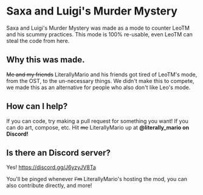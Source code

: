 # Saxa and Luigi's Murder Mystery

Saxa and Luigi's Murder Mystery was made as a mode to counter LeoTM and his scummy practices.
This mode is 100% re-usable, even LeoTM can steal the code from here.

## Why this was made.
~~Me and my friends~~ LiterallyMario and his friends got tired of LeoTM's mode, from the OST, to the un-necessary things. We didn't make this to compete, we made this as an alternative for people who also don't like Leo's mode.

## How can I help?
If you can code, try making a pull request for something you want!
If you can do art, compose, etc. Hit ~~me~~ LiterallyMario up at **@literally_mario on Discord!**

## Is there an Discord server?
Yes! https://discord.gg/J6yzyJV8Ta

You'll be pinged whenever ~~I'm~~ LiterallyMario's hosting the mod, you can also contribute directly, and more!

